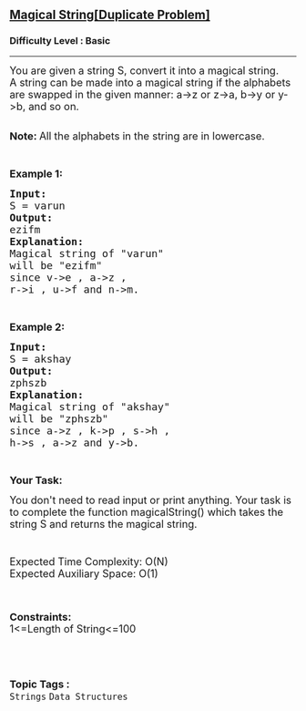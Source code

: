 <h2><a href="https://www.geeksforgeeks.org/problems/magical-string3653/1?page=2&difficulty=School,Basic,Easy,Medium&status=unsolved&sortBy=accuracy">Magical String[Duplicate Problem]</a></h2><h3>Difficulty Level : Basic</h3><hr><div class="problems_problem_content__Xm_eO"><p><span style="font-size:18px">You are given a string S, convert it into a magical string.<br>
A string can be made into a magical string if the alphabets are swapped in the given manner: a-&gt;z or z-&gt;a, b-&gt;y or y-&gt;b, and so on. &nbsp;</span><br>
&nbsp;</p>

<p><span style="font-size:18px"><strong>Note:&nbsp;</strong>All the alphabets in the string are in lowercase.</span></p>

<p>&nbsp;</p>

<p><strong><span style="font-size:18px">Example 1:</span></strong></p>

<pre><strong><span style="font-size:18px">Input:</span></strong>
<span style="font-size:18px">S = varun
<strong>Output:</strong></span>
<span style="font-size:18px">ezifm</span>
<strong><span style="font-size:18px">Explanation:</span></strong>
<span style="font-size:18px">Magical string of "varun" 
will be "ezifm" </span>
<span style="font-size:18px">since v-&gt;e , a-&gt;z , 
r-&gt;i , u-&gt;f and n-&gt;m.
</span></pre>

<p>&nbsp;</p>

<p><strong><span style="font-size:18px">Example 2:</span></strong></p>

<pre><span style="font-size:18px"><strong>Input:</strong></span>
<span style="font-size:18px">S = akshay
<strong>Output:</strong></span>
<span style="font-size:18px">zphszb</span>
<strong><span style="font-size:18px">Explanation:</span></strong>
<span style="font-size:18px">Magical string of "akshay" 
will be "zphszb" </span>
<span style="font-size:18px">since a-&gt;z , k-&gt;p , s-&gt;h , 
h-&gt;s , a-&gt;z and y-&gt;b.
</span></pre>

<p>&nbsp;</p>

<p><strong><span style="font-size:18px">Your Task:</span></strong></p>

<p><span style="font-size:18px">You don't need to read input or print anything. Your task is to complete the function magicalString() which takes the string S and returns the magical string.</span></p>

<p>&nbsp;</p>

<p><span style="font-size:18px">Expected Time Complexity: O(N)<br>
Expected Auxiliary Space: O(1)</span><br>
&nbsp;</p>

<p><span style="font-size:20px">&nbsp;</span><br>
<span style="font-size:18px"><strong>Constraints:</strong><br>
1&lt;=Length of String&lt;=100</span></p>

<p>&nbsp;</p>
</div><br><p><span style=font-size:18px><strong>Topic Tags : </strong><br><code>Strings</code>&nbsp;<code>Data Structures</code>&nbsp;